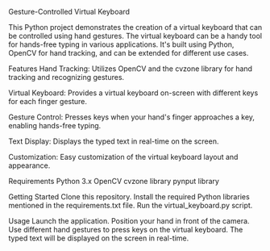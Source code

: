 Gesture-Controlled Virtual Keyboard

This Python project demonstrates the creation of a virtual keyboard that can be controlled using hand gestures. The virtual keyboard can be a handy tool for hands-free typing in various applications. It's built using Python, OpenCV for hand tracking, and can be extended for different use cases.

Features
Hand Tracking: Utilizes OpenCV and the cvzone library for hand tracking and recognizing gestures.

Virtual Keyboard: Provides a virtual keyboard on-screen with different keys for each finger gesture.

Gesture Control: Presses keys when your hand's finger approaches a key, enabling hands-free typing.

Text Display: Displays the typed text in real-time on the screen.

Customization: Easy customization of the virtual keyboard layout and appearance.

Requirements
Python 3.x
OpenCV
cvzone library
pynput library

Getting Started
Clone this repository.
Install the required Python libraries mentioned in the requirements.txt file.
Run the virtual_keyboard.py script.

Usage
Launch the application.
Position your hand in front of the camera.
Use different hand gestures to press keys on the virtual keyboard.
The typed text will be displayed on the screen in real-time.
